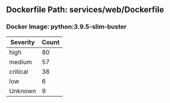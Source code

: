 ## Dockerfile Path: services/web/Dockerfile

### Docker Image: python:3.9.5-slim-buster
| Severity | Count |
|----------|-------|
| high | 80 |
| medium | 57 |
| critical | 38 |
| low | 6 |
| Unknown | 9 |